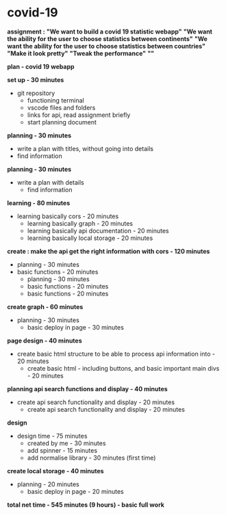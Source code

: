 # covid-19

**assignment :**
__"We want to build a covid 19 statistic webapp"__
__"We want the ability for the user to choose statistics between continents"__
__"We want the ability for the user to choose statistics between countries"__
__"Make it look pretty"__
__"Tweak the performance"__
__""__

**plan - covid 19 webapp**

**set up - 30 minutes**
  - git repository
	- functioning terminal
	- vscode files and folders
	- links for api, read assignment briefly
	- start planning document


**planning - 30 minutes**
  - write a plan with titles, without going into details
  - find information


**planning - 30 minutes**
  - write a plan with details
	- find information


**learning - 80 minutes**
  - learning basically cors - 20 minutes
	- learning basically graph - 20 minutes
	- learning basically api documentation - 20 minutes
	- learning basically local storage - 20 minutes


**create : make the api get the right information with cors - 120 minutes**
  - planning - 30 minutes
  - basic functions - 20 minutes
	- planning - 30 minutes
	-  basic functions - 20 minutes
	-  basic functions - 20 minutes


**create graph - 60 minutes**
  - planning - 30 minutes
	- basic deploy in page - 30 minutes


**page design - 40 minutes**
  - create basic html structure to be able to process api information into - 20 minutes
	- create basic html - including buttons, and basic important main divs - 20 minutes


**planning api search functions and display - 40 minutes**
  - create api search functionality and display - 20 minutes
	-  create api search functionality and display - 20 minutes


**design**
  - design time - 75 minutes
	- created by me - 30 minutes
	- add spinner - 15 minutes
	- add normalise library - 30 minutes (first time)


**create local storage - 40 minutes**
  - planning - 20 minutes
	- basic deploy in page - 20 minutes

**__total net time - 545 minutes (9 hours) - basic full work__**